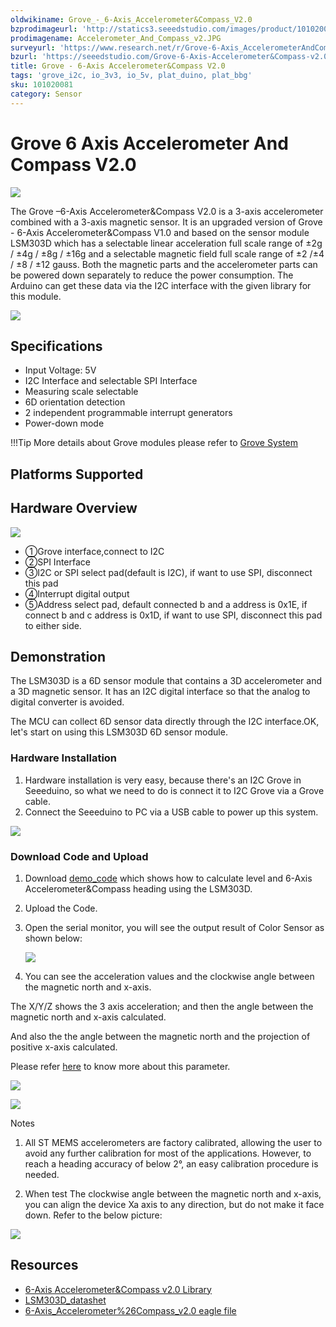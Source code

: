 ```yaml
---
oldwikiname: Grove_-_6-Axis_Accelerometer&Compass_V2.0
bzprodimageurl: 'http://statics3.seeedstudio.com/images/product/101020081 1.jpg'
prodimagename: Accelerometer_And_Compass_v2.JPG
surveyurl: 'https://www.research.net/r/Grove-6-Axis_AccelerometerAndCompass_V2_0'
bzurl: 'https://seeedstudio.com/Grove-6-Axis-Accelerometer&Compass-v2.0-p-2476.html'
title: Grove - 6-Axis Accelerometer&Compass V2.0
tags: 'grove_i2c, io_3v3, io_5v, plat_duino, plat_bbg'
sku: 101020081
category: Sensor
---
```


# Grove 6 Axis Accelerometer And Compass V2.0

![](https://raw.githubusercontent.com/SeeedDocument/Grove-6-Axis_AccelerometerAndCompass_V2.0/master/img/Accelerometer_And_Compass_v2.JPG)

The Grove –6-Axis Accelerometer&Compass V2.0 is a 3-axis accelerometer combined with a 3-axis magnetic sensor. It is an upgraded version of Grove - 6-Axis Accelerometer&Compass V1.0 and based on the sensor module LSM303D which has a selectable linear acceleration full scale range of ±2g / ±4g / ±8g / ±16g and a selectable magnetic field full scale range of ±2 /±4 / ±8 / ±12 gauss. Both the magnetic parts and the accelerometer parts can be powered down separately to reduce the power consumption. The Arduino can get these data via the I2C interface with the given library for this module.

[![](https://raw.githubusercontent.com/SeeedDocument/common/master/Get_One_Now_Banner.png)](http://www.seeedstudio.com/Grove-6-Axis-Accelerometer%26Compass-v2.0-p-2476.html)

## Specifications

* Input Voltage: 5V
* I2C Interface and selectable SPI Interface
* Measuring scale selectable
* 6D orientation detection
* 2 independent programmable interrupt generators
* Power-down mode

!!!Tip More details about Grove modules please refer to [Grove System](http://wiki.seeed.cc/Grove_System/)

## Platforms Supported

## Hardware Overview

![](https://raw.githubusercontent.com/SeeedDocument/Grove-6-Axis_AccelerometerAndCompass_V2.0/master/img/Grove-6-Axis_AccelerometerAndCompass_V2.0_inter.jpg)

* ①Grove interface,connect to I2C
* ②SPI Interface
* ③I2C or SPI select pad\(default is I2C\), if want to use SPI, disconnect this pad
* ④Interrupt digital output
* ⑤Address select pad, default connected b and a address is 0x1E, if connect b and c address is 0x1D, if want to use SPI, disconnect this pad to either side.

## Demonstration

The LSM303D is a 6D sensor module that contains a 3D accelerometer and a 3D magnetic sensor. It has an I2C digital interface so that the analog to digital converter is avoided.

The MCU can collect 6D sensor data directly through the I2C interface.OK, let's start on using this LSM303D 6D sensor module.

### Hardware Installation

1. Hardware installation is very easy, because there's an I2C Grove in Seeeduino, so what we need to do is connect it to I2C Grove via a Grove cable.
2. Connect the Seeeduino to PC via a USB cable to power up this system.

![](https://raw.githubusercontent.com/SeeedDocument/Grove-6-Axis_AccelerometerAndCompass_V2.0/master/img/6-Axis_AccelerometerAndCompass_V2.0_connect.jpg)

### Download Code and Upload

1. Download [demo\_code](https://github.com/Seeed-Studio/6Axis_Accelerometer_And_Compass_v2) which shows how to calculate level and 6-Axis Accelerometer&Compass heading using the LSM303D.
2. Upload the Code.
3. Open the serial monitor, you will see the output result of Color Sensor as shown below:

   ![](https://raw.githubusercontent.com/SeeedDocument/Grove-6-Axis_AccelerometerAndCompass_V2.0/master/img/6-Axis_AccelerometerAndCompass_V2.0_demo.jpg)

4. You can see the acceleration values and the clockwise angle between the magnetic north and x-axis.

The X/Y/Z shows the 3 axis acceleration; and then the angle between the magnetic north and x-axis calculated.

And also the the angle between the magnetic north and the projection of positive x-axis calculated.

Please refer [here](https://raw.githubusercontent.com/SeeedDocument/Grove-6-Axis_AccelerometerAndCompass_V2.0/master/res/LSM303_application_note.pdf) to know more about this parameter.

![](https://raw.githubusercontent.com/SeeedDocument/Grove-6-Axis_AccelerometerAndCompass_V2.0/master/img/Airplane.jpg)

![](https://raw.githubusercontent.com/SeeedDocument/Grove-6-Axis_AccelerometerAndCompass_V2.0/master/img/Airplane_calculated.jpg)

Notes

1. All ST MEMS accelerometers are factory calibrated, allowing the user to avoid any further calibration for most of the applications. However, to reach a heading accuracy of below 2°, an easy calibration procedure is needed.

2. When test The clockwise angle between the magnetic north and x-axis, you can align the device Xa axis to any direction, but do not make it face down. Refer to the below picture:

![](https://raw.githubusercontent.com/SeeedDocument/Grove-6-Axis_AccelerometerAndCompass_V2.0/master/img/Testing.jpg)

## Resources

* [6-Axis Accelerometer&Compass v2.0 Library](https://github.com/Seeed-Studio/6Axis_Accelerometer_And_Compass_v2)
* [LSM303D\_datashet](https://raw.githubusercontent.com/SeeedDocument/Grove-6-Axis_AccelerometerAndCompass_V2.0/master/res/LSM303D_datasheet.pdf)
* [6-Axis\_Accelerometer%26Compass\_v2.0 eagle file](https://raw.githubusercontent.com/SeeedDocument/Grove-6-Axis_AccelerometerAndCompass_V2.0/master/res/Grove-6-Axis_AccelerometerAndCompass_v2.0_sch_pcb.zip)

